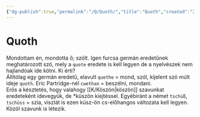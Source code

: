 ```yaml
---
{"dg-publish":true,"permalink":"/Q/Quoth/","title":"Quoth","created":"2023-10-17T08:31","updated":"2024-04-18T15:05"}
---
```



# Quoth

Mondottam én, mondotta ő; szólt. Igen furcsa germán eredetűnek meghatározott szó, mely a `quote` eredete is kell legyen de a nyelvészek nem hajlandóak ide kötni. Ki érti?  
Állítólag egy germán eredetű, elavult `quethe` = mond, szól, kijelent szó múlt ideje `quoth`. Eric Partridge-nél `cwethan` = beszélni, mondani.  
Erős a késztetés, hogy valahogy [[K/Köszön\|köszön]] szavunkat eredeteként idevegyük, de \*küszön kiejtéssel. Egyébiránt a német `tschüß`, `tschüss` = szia, viszlát is ezen küsz-ön cs-előhangos változata kell legyen.  
Közöl szavunk is létezik.  